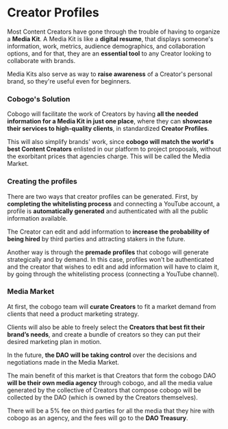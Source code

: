 # Creator Profiles

Most Content Creators have gone through the trouble of having to organize a **Media Kit**. A Media Kit is like a **digital resume**, that displays someone's information, work, metrics, audience demographics, and collaboration options, and for that, they are an **essential tool** to any Creator looking to collaborate with brands.

Media Kits also serve as way to **raise awareness** of a Creator's personal brand, so they're useful even for beginners.

### Cobogo's Solution

Cobogo will facilitate the work of Creators by having **all the needed information for a Media Kit in just one place**, where they can **showcase their services to high-quality clients**, in standardized **Creator Profiles**.

This will also simplify brands' work, since **cobogo will match the world's best Content Creators** enlisted in our platform to project proposals, without the exorbitant prices that agencies charge. This will be called the Media Market.

### Creating the profiles

There are two ways that creator profiles can be generated. First, by **completing the whitelisting process** and connecting a YouTube account, a profile is **automatically  generated** and authenticated with all the public information available.&#x20;

The Creator can edit and add information to **increase the probability of being hired** by third parties and attracting stakers in the future.&#x20;

Another way is through the **premade profiles** that cobogo will generate strategically and by demand. In this case, profiles won't be authenticated and the creator that wishes to edit and add information will have to claim it, by going through the whitelisting process (connecting a YouTube channel).&#x20;

### Media Market

At first, the cobogo team will **curate Creators** to fit a market demand from clients that need a product marketing strategy.&#x20;

Clients will also be able to freely select the **Creators that best fit their brand’s needs**, and create a bundle of creators so they can put their desired marketing plan in motion.&#x20;

In the future, **the DAO will be taking control** over the decisions and negotiations made in the Media Market.

The main benefit of this market is that Creators that form the cobogo DAO **will be their own media agency** through cobogo, and all the media value generated by the collective of Creators that compose cobogo will be collected by the DAO (which is owned by the Creators themselves).

There will be a 5% fee on third parties for all the media that they hire with cobogo as an agency, and the fees will go to the **DAO Treasury**.
